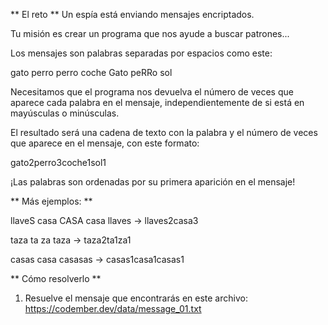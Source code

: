 ** El reto **
Un espía está enviando mensajes encriptados.

Tu misión es crear un programa que nos ayude a buscar patrones...

Los mensajes son palabras separadas por espacios como este:

gato perro perro coche Gato peRRo sol

Necesitamos que el programa nos devuelva el número de veces que aparece cada palabra en el mensaje, independientemente de si está en mayúsculas o minúsculas.

El resultado será una cadena de texto con la palabra y el número de veces que aparece en el mensaje, con este formato:

gato2perro3coche1sol1

¡Las palabras son ordenadas por su primera aparición en el mensaje!

** Más ejemplos: **

llaveS casa CASA casa llaves -> llaves2casa3

taza ta za taza -> taza2ta1za1

casas casa casasas -> casas1casa1casas1

** Cómo resolverlo **

1. Resuelve el mensaje que encontrarás en este archivo: https://codember.dev/data/message_01.txt
